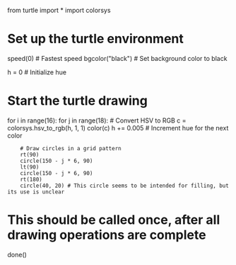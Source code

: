 from turtle import *
import colorsys

# Set up the turtle environment
speed(0) # Fastest speed
bgcolor("black") # Set background color to black

h = 0 # Initialize hue

# Start the turtle drawing
for i in range(16):
    for j in range(18):
        # Convert HSV to RGB
        c = colorsys.hsv_to_rgb(h, 1, 1)
        color(c)
        h += 0.005 # Increment hue for the next color
        
        # Draw circles in a grid pattern
        rt(90)
        circle(150 - j * 6, 90)
        lt(90)
        circle(150 - j * 6, 90)
        rt(180)
        circle(40, 20) # This circle seems to be intended for filling, but its use is unclear

# This should be called once, after all drawing operations are complete
done()
